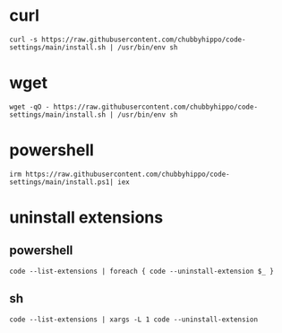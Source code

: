# curl
```
curl -s https://raw.githubusercontent.com/chubbyhippo/code-settings/main/install.sh | /usr/bin/env sh
```
# wget
```
wget -qO - https://raw.githubusercontent.com/chubbyhippo/code-settings/main/install.sh | /usr/bin/env sh
```
# powershell
```
irm https://raw.githubusercontent.com/chubbyhippo/code-settings/main/install.ps1| iex
```
# uninstall extensions
## powershell
```
code --list-extensions | foreach { code --uninstall-extension $_ }
```
## sh
```
code --list-extensions | xargs -L 1 code --uninstall-extension
```
